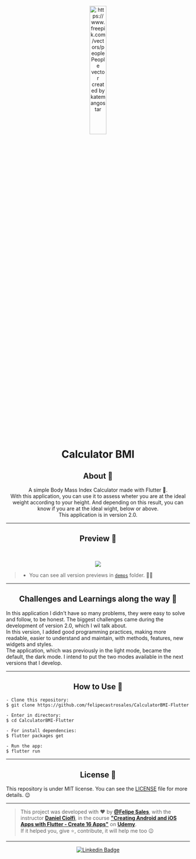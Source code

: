  <p align="center">
      <img src="https://user-images.githubusercontent.com/59374587/91995303-06f0f080-ed0e-11ea-8507-55001063c85e.png" width="30%" alt="https://www.freepik.com/vectors/people People vector created by katemangostar"/>
   </p>

   <h1 align="center">Calculator BMI</h1>

   <h2 align="center">About 📖</h2>
   
   <p align="center">
      A simple Body Mass Index Calculator made with Flutter 💙. <br>
      With this application, you can use it to assess wheter you are at the ideal weight according to your height. And depending on this result, you can know if you are at the ideal wight, below or above.<br>
      This application is in version 2.0.
   </p>

---

   <h2 align="center">Preview 📱</h2><br>

   <p align="center">
   <img src="https://user-images.githubusercontent.com/59374587/92043905-70472280-ed53-11ea-9adf-354a2896528a.gif">
   </p>

   > * You can see all version previews in [`demos`](https://github.com/felipecastrosales/CalculatorBMI-Flutter/demos) folder. 🧐📂

---

 <h2 align="center">
   Challenges and Learnings along the way 🤯
   </h2>

   In this application I didn't have so many problems, they were easy to solve and follow, to be honest. The biggest challenges came during the development of version 2.0, which I wil talk about.<br>
   In this version, I added good programming practices, making more readable, easier to understand and maintain, with methods, features, new widgets and styles.<br>
   The application, which was previously in the light mode, became the default, the dark mode. I intend to put the two modes available in the next versions that I develop.

---

   <h2 align="center">How to Use 🤔</h2>

   ```   
   - Clone this repository:
   $ git clone https://github.com/felipecastrosales/CalculatorBMI-Flutter

   - Enter in directory:
   $ cd CalculatorBMI-Flutter

   - For install dependencies:
   $ flutter packages get

   - Run the app: 
   $ flutter run
   ```

---

   <h2 align="center">License 📝</h2>

   This repository is under MIT license. You can see the [LICENSE](https://github.com/felipecastrosales/CalculatorBMI-Flutter/blob/master/LICENSE) file for more details. 😉

   ---

   >This project was developed with ❤️ by **[@Felipe Sales](https://www.linkedin.com/in/felipecastrosales/)**, with the instructor **[Daniel Ciolfi](https://linkedin.com/in/maykbrito)**, in the course  **["Creating Android and iOS Apps with Flutter - Create 16 Apps"](https://www.udemy.com/course/curso-completo-flutter-app-android-ios)** on **[Udemy](https://www.udemy.com/)**.<br>
   If it helped you, give ⭐, contribute, it will help me too 😉

---

   <div align="center">

   [![Linkedin Badge](https://img.shields.io/badge/-Felipe%20Sales-292929?style=flat-square&logo=Linkedin&logoColor=white&link=https://www.linkedin.com/in/felipecastrosales/)](https://www.linkedin.com/in/felipecastrosales/)

   </div>
